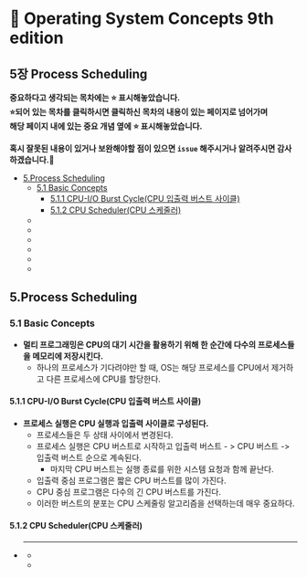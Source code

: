 # :bookmark_tabs: Operating System Concepts 9th edition      
## 5장 Process Scheduling   
__중요하다고 생각되는 목차에는 :star: 표시해놓았습니다.__   
__:star:되어 있는 목차를 클릭하시면 클릭하신 목차의 내용이 있는 페이지로 넘어가며__   
__해당 페이지 내에 있는 중요 개념 옆에 :star: 표시해놓았습니다.__   

__혹시 잘못된 내용이 있거나 보완해야할 점이 있으면 `issue` 해주시거나 알려주시면 감사하겠습니다.:bow:__   

* [5.Process Scheduling](#4process-scheduling)   
  - [5.1 Basic Concepts](#51-basic-concepts)   
    - [5.1.1 CPU-I/O Burst Cycle(CPU 입출력 버스트 사이클)](#511-cpu-io-burst-cyclecpu-입출력-버스트-사이클)   
    - [5.1.2 CPU Scheduler(CPU 스케줄러)](#512-cpu-schedulercpu-스케줄러)   
  - [](#)   
  - [](#)   
  - [](#)   
  - [](#)   
  - [](#)   
  - [](#)   
  
## 5.Process Scheduling   
### 5.1 Basic Concepts   

  - __멀티 프로그래밍은 CPU의 대기 시간을 활용하기 위해 한 순간에 다수의 프로세스들을 메모리에 저장시킨다.__   
    - 하나의 프로세스가 기다려야만 할 때, OS는 해당 프로세스를 CPU에서 제거하고 다른 프로세스에 CPU를 할당한다.   
    
#### 5.1.1 CPU-I/O Burst Cycle(CPU 입출력 버스트 사이클)   

  - __프로세스 실행은 CPU 실행과 입출력 사이클로 구성된다.__   
    - 프로세스들은 두 상태 사이에서 변경된다.   
    - 프로세스 실행은 CPU 버스트로 시작하고 입출력 버스트 - > CPU 버스트 -> 입출력 버스트 순으로 계속된다.   
      - 마지막 CPU 버스트는 실행 종료를 위한 시스템 요청과 함께 끝난다.   
    - 입출력 중심 프로그램은 짧은 CPU 버스트를 많이 가진다.   
    - CPU 중심 프로그램은 다수의 긴 CPU 버스트를 가진다.   
    - 이러한 버스트의 분포는 CPU 스케줄링 알고리즘을 선택하는데 매우 중요하다.   

#### 5.1.2 CPU Scheduler(CPU 스케줄러)   

  - ____   
    - 
    - 
